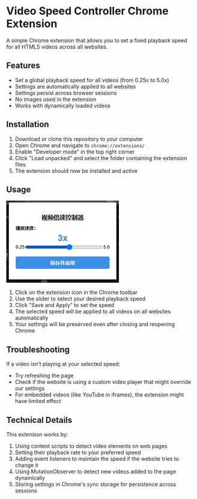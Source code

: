 # Video Speed Controller Chrome Extension

A simple Chrome extension that allows you to set a fixed playback speed for all HTML5 videos across all websites.

## Features

- Set a global playback speed for all videos (from 0.25x to 5.0x)
- Settings are automatically applied to all websites
- Settings persist across browser sessions
- No images used in the extension
- Works with dynamically loaded videos

## Installation

1. Download or clone this repository to your computer
2. Open Chrome and navigate to `chrome://extensions/`
3. Enable "Developer mode" in the top right corner
4. Click "Load unpacked" and select the folder containing the extension files
5. The extension should now be installed and active

## Usage
![img.png](img.png)
1. Click on the extension icon in the Chrome toolbar
2. Use the slider to select your desired playback speed
3. Click "Save and Apply" to set the speed
4. The selected speed will be applied to all videos on all websites automatically
5. Your settings will be preserved even after closing and reopening Chrome

## Troubleshooting

If a video isn't playing at your selected speed:

- Try refreshing the page
- Check if the website is using a custom video player that might override our settings
- For embedded videos (like YouTube in iframes), the extension might have limited effect

## Technical Details

This extension works by:
1. Using content scripts to detect video elements on web pages
2. Setting their playback rate to your preferred speed
3. Adding event listeners to maintain the speed if the website tries to change it
4. Using MutationObserver to detect new videos added to the page dynamically
5. Storing settings in Chrome's sync storage for persistence across sessions 